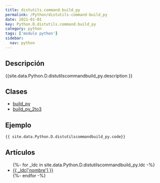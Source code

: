 ```yaml
---
title: distutils.command.build_py
permalink: /Python/distutils-command-build_py
date: 2021-01-01
key: Python.D.distutils.command.build_py
category: python
tags: ['modulo python']
sidebar: 
  nav: python
---
```


## Descripción
{{site.data.Python.D.distutilscommandbuild_py.description }}

## Clases
* [build_py](/Python/distutils-command-build_py/build_py/)
* [build_py_2to3](/Python/distutils-command-build_py/build_py_2to3/)

## Ejemplo
~~~python
{{ site.data.Python.D.distutilscommandbuild_py.code}}
~~~

## Artículos
<ul>
{%- for _ldc in site.data.Python.D.distutilscommandbuild_py.ldc -%}
   <li>
       <a href="{{_ldc['url'] }}">{{ _ldc['nombre'] }}</a>
   </li>
{%- endfor -%}
</ul>
